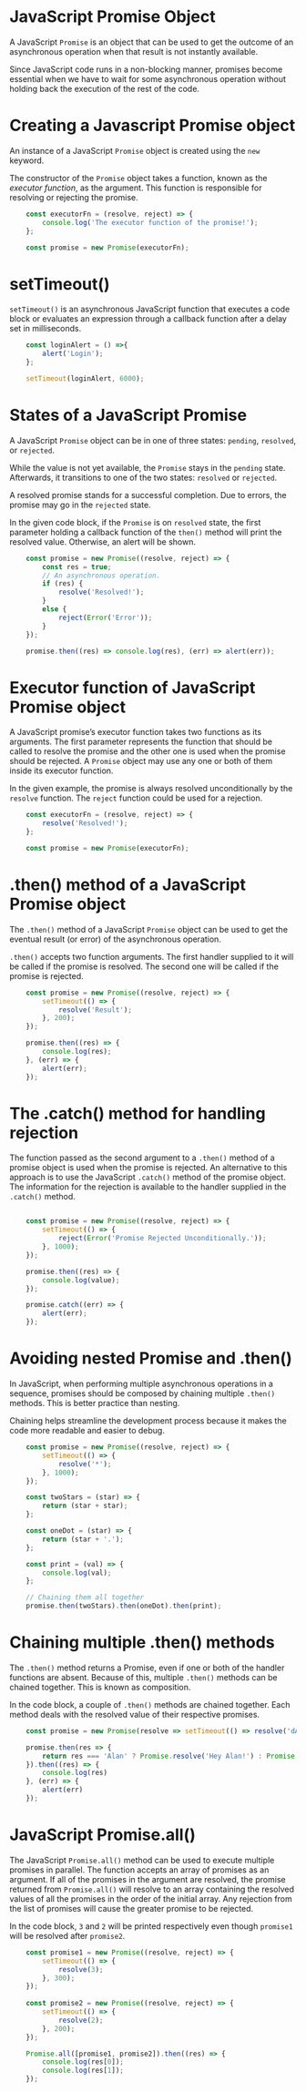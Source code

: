 # JavaScript Promise Object

A JavaScript `Promise` is an object that can be used to get the outcome of an asynchronous operation when that result is not instantly available.

Since JavaScript code runs in a non-blocking manner, promises become essential when we have to wait for some asynchronous operation without holding back the execution of the rest of the code.

# Creating a Javascript Promise object

An instance of a JavaScript `Promise` object is created using the `new` keyword.

The constructor of the `Promise` object takes a function, known as the *executor function*, as the argument. This function is responsible for resolving or rejecting the promise.

``` Javascript
    const executorFn = (resolve, reject) => {
        console.log('The executor function of the promise!');
    };

    const promise = new Promise(executorFn);
```

# setTimeout()

`setTimeout()` is an asynchronous JavaScript function that executes a code block or evaluates an expression through a callback function after a delay set in milliseconds.

``` Javascript
    const loginAlert = () =>{
        alert('Login');
    };

    setTimeout(loginAlert, 6000);
```

# States of a JavaScript Promise

A JavaScript `Promise` object can be in one of three states: `pending`, `resolved`, or `rejected`.

While the value is not yet available, the `Promise` stays in the `pending` state. Afterwards, it transitions to one of the two states: `resolved` or `rejected`.

A resolved promise stands for a successful completion. Due to errors, the promise may go in the `rejected` state.

In the given code block, if the `Promise` is on `resolved` state, the first parameter holding a callback function of the `then()` method will print the resolved value. Otherwise, an alert will be shown.

``` Javascript
    const promise = new Promise((resolve, reject) => {
        const res = true;
        // An asynchronous operation.
        if (res) {
            resolve('Resolved!');
        }
        else {
            reject(Error('Error'));
        }
    });

    promise.then((res) => console.log(res), (err) => alert(err));
```

# Executor function of JavaScript Promise object

A JavaScript promise’s executor function takes two functions as its arguments. The first parameter represents the function that should be called to resolve the promise and the other one is used when the promise should be rejected. A `Promise` object may use any one or both of them inside its executor function.

In the given example, the promise is always resolved unconditionally by the `resolve` function. The `reject` function could be used for a rejection.

``` Javascript
    const executorFn = (resolve, reject) => {
        resolve('Resolved!');
    };

    const promise = new Promise(executorFn);
```

# .then() method of a JavaScript Promise object

The `.then()` method of a JavaScript `Promise` object can be used to get the eventual result (or error) of the asynchronous operation.

`.then()` accepts two function arguments. The first handler supplied to it will be called if the promise is resolved. The second one will be called if the promise is rejected.

``` Javascript
    const promise = new Promise((resolve, reject) => {    
        setTimeout(() => {
            resolve('Result');
        }, 200);
    });

    promise.then((res) => {
        console.log(res);
    }, (err) => {
        alert(err);
    });
```

# The .catch() method for handling rejection

The function passed as the second argument to a `.then()` method of a promise object is used when the promise is rejected. An alternative to this approach is to use the JavaScript `.catch()` method of the promise object. The information for the rejection is available to the handler supplied in the `.catch()` method.

``` Javascript

    const promise = new Promise((resolve, reject) => {  
        setTimeout(() => {
            reject(Error('Promise Rejected Unconditionally.'));
        }, 1000);
    });

    promise.then((res) => {
        console.log(value);
    });

    promise.catch((err) => {
        alert(err);
    });
```

# Avoiding nested Promise and .then()

In JavaScript, when performing multiple asynchronous operations in a sequence, promises should be composed by chaining multiple `.then()` methods. This is better practice than nesting.

Chaining helps streamline the development process because it makes the code more readable and easier to debug.

``` Javascript
    const promise = new Promise((resolve, reject) => {  
        setTimeout(() => {
            resolve('*');
        }, 1000);
    });

    const twoStars = (star) => {  
        return (star + star);
    };

    const oneDot = (star) => {  
        return (star + '.');
    };

    const print = (val) => {
        console.log(val);
    };

    // Chaining them all together
    promise.then(twoStars).then(oneDot).then(print);
```

# Chaining multiple .then() methods

The `.then()` method returns a Promise, even if one or both of the handler functions are absent. Because of this, multiple `.then()` methods can be chained together. This is known as composition.

In the code block, a couple of `.then()` methods are chained together. Each method deals with the resolved value of their respective promises.

``` Javascript
    const promise = new Promise(resolve => setTimeout(() => resolve('dAlan'), 100));

    promise.then(res => {
        return res === 'Alan' ? Promise.resolve('Hey Alan!') : Promise.reject('Who are you?')
    }).then((res) => {
        console.log(res)
    }, (err) => {
        alert(err)
    });
```

# JavaScript Promise.all()

The JavaScript `Promise.all()` method can be used to execute multiple promises in parallel. The function accepts an array of promises as an argument. If all of the promises in the argument are resolved, the promise returned from `Promise.all()` will resolve to an array containing the resolved values of all the promises in the order of the initial array. Any rejection from the list of promises will cause the greater promise to be rejected.

In the code block, `3` and `2` will be printed respectively even though `promise1` will be resolved after `promise2`.

``` Javascript
    const promise1 = new Promise((resolve, reject) => {
        setTimeout(() => {
            resolve(3);
        }, 300);
    });
    
    const promise2 = new Promise((resolve, reject) => {
        setTimeout(() => {
            resolve(2);
        }, 200);
    });

    Promise.all([promise1, promise2]).then((res) => {
        console.log(res[0]);
        console.log(res[1]);
    });
```
